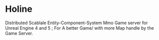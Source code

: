 # Holine
Distributed Scablale Entity-Component-System  Mmo Game server for Unreal Engine 4 and 5 ; For A better Game/ with more Map handle by  the Game Server.
